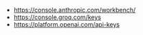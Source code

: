   * https://console.anthropic.com/workbench/
  * https://console.groq.com/keys
  * https://platform.openai.com/api-keys